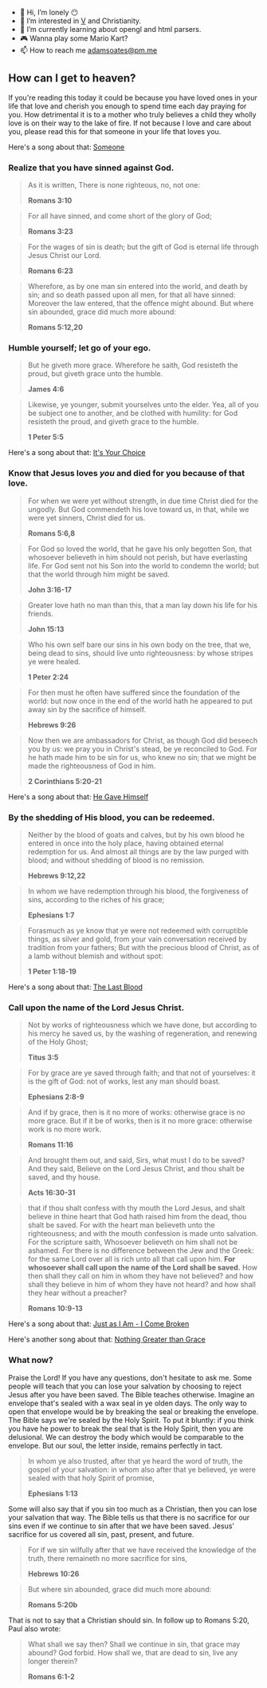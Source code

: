 - 👋 Hi, I’m lonely 😶
- 👀 I’m interested in [V](https://vlang.io/) and Christianity.
- 🌱 I’m currently learning about opengl and html parsers.
- 🎮 Wanna play some Mario Kart?
- 📫 How to reach me adamsoates@pm.me

## How can I get to heaven?
If you're reading this today it could be because you have loved ones in your life that love and cherish you enough to spend time each day praying for you. How detrimental it is to a mother who truly believes a child they wholly love is on their way to the lake of fire. If not because I love and care about you, please read this for that someone in your life that loves you.

Here's a song about that: [Someone](https://1drv.ms/u/s!AorXoHIFh1NNmvEue75OW0Wr-Lxf_Q?e=3fOHgi)
### Realize that you have sinned against God.
> As it is written, There is none righteous, no, not one:
>
> **Romans 3:10**

> For all have sinned, and come short of the glory of God;
>
> **Romans 3:23**

> For the wages of sin is death; but the gift of God is eternal life through Jesus Christ our Lord.
>
> **Romans 6:23**

> Wherefore, as by one man sin entered into the world, and death by sin; and so death passed upon all men, for that all have sinned: Moreover the law entered, that the offence might abound. But where sin abounded, grace did much more abound:
>
> **Romans 5:12,20**
### Humble yourself; let go of your ego.
> But he giveth more grace. Wherefore he saith, God resisteth the proud, but giveth grace unto the humble.
>
> **James 4:6**

> Likewise, ye younger, submit yourselves unto the elder. Yea, all of you be subject one to another, and be clothed with humility: for God resisteth the proud, and giveth grace to the humble.
>
> **1 Peter 5:5**

Here's a song about that: [It's Your Choice](https://1drv.ms/u/s!AorXoHIFh1NNhPpzYSmpQ2IE-Rf-nA?e=AgU1RR)
### Know that Jesus loves *you* and died for you because of that love.
 > For when we were yet without strength, in due time Christ died for the ungodly. But God commendeth his love toward us, in that, while we were yet sinners, Christ died for us.
>
> **Romans 5:6,8**

> For God so loved the world, that he gave his only begotten Son, that whosoever believeth in him should not perish, but have everlasting life. For God sent not his Son into the world to condemn the world; but that the world through him might be saved.
>
> **John 3:16-17**

> Greater love hath no man than this, that a man lay down his life for his friends.
>
> **John 15:13**

> Who his own self bare our sins in his own body on the tree, that we, being dead to sins, should live unto righteousness: by whose stripes ye were healed.
>
> **1 Peter 2:24**

> For then must he often have suffered since the foundation of the world: but now once in the end of the world hath he appeared to put away sin by the sacrifice of himself.
>
> **Hebrews 9:26**

> Now then we are ambassadors for Christ, as though God did beseech you by us: we pray you in Christ's stead, be ye reconciled to God. For he hath made him to be sin for us, who knew no sin; that we might be made the righteousness of God in him.
>
> **2 Corinthians 5:20-21**

Here's a song about that: [He Gave Himself](https://1drv.ms/u/s!AorXoHIFh1NNmu8Hs3FrBzodNBdG0A?e=Mf2xy3)
### By the shedding of His blood, you can be redeemed.
> Neither by the blood of goats and calves, but by his own blood he entered in once into the holy place, having obtained eternal redemption for us. And almost all things are by the law purged with blood; and without shedding of blood is no remission.
>
> **Hebrews 9:12,22**

> In whom we have redemption through his blood, the forgiveness of sins, according to the riches of his grace;
>
> **Ephesians 1:7**

> Forasmuch as ye know that ye were not redeemed with corruptible things, as silver and gold, from your vain conversation received by tradition from your fathers; But with the precious blood of Christ, as of a lamb without blemish and without spot:
>
> **1 Peter 1:18-19**

Here's a song about that: [The Last Blood](https://1drv.ms/u/s!AorXoHIFh1NNh7gPxMrxrMD7R-WHCg)
### Call upon the name of the Lord Jesus Christ.
> Not by works of righteousness which we have done, but according to his mercy he saved us, by the washing of regeneration, and renewing of the Holy Ghost;
>
> **Titus 3:5**

> For by grace are ye saved through faith; and that not of yourselves: it is the gift of God: not of works, lest any man should boast.
>
> **Ephesians 2:8-9**

> And if by grace, then is it no more of works: otherwise grace is no more grace. But if it be of works, then is it no more grace: otherwise work is no more work.
>
> **Romans 11:16**
  
> And brought them out, and said, Sirs, what must I do to be saved? And they said, Believe on the Lord Jesus Christ, and thou shalt be saved, and thy house.
>
> **Acts 16:30-31**
  
> that if thou shalt confess with thy mouth the Lord Jesus, and shalt believe in thine heart that God hath raised him from the dead, thou shalt be saved. For with the heart man believeth unto the righteousness; and with the mouth confession is made unto salvation. For the scripture saith, Whosoever believeth on him shall not be ashamed. For there is no difference between the Jew and the Greek: for the same Lord over all is rich unto all that call upon him. **For whosoever shall call upon the name of the Lord shall be saved.** How then shall they call on him in whom they have not believed? and how shall they believe in him of whom they have not heard? and how shall they hear without a preacher?
>
> **Romans 10:9-13**

Here's a song about that: [Just as I Am - I Come Broken](https://1drv.ms/u/s!AorXoHIFh1NNh7ZNGkPymvhgUGEkNA?e=fJ0dKd)

Here's another song about that: [Nothing Greater than Grace](https://1drv.ms/u/s!AorXoHIFh1NNh7ZepJE1ZeGlsXriwg?e=Oc2Hss)
### What now?
Praise the Lord! If you have any questions, don't hesitate to ask me. Some people will teach that you can lose your salvation by choosing to reject Jesus after you have been saved. The Bible teaches otherwise. Imagine an envelope that's sealed with a wax seal in ye olden days. The only way to open that envelope would be by breaking the seal or breaking the envelope. The Bible says we're sealed by the Holy Spirit. To put it bluntly: if you think you have he power to break the seal that is the Holy Spirit, then you are delusional. We can destroy the body which would be comparable to the envelope. But our soul, the letter inside, remains perfectly in tact.
> In whom ye also trusted, after that ye heard the word of truth, the gospel of your salvation: in whom also after that ye believed, ye were sealed with that holy Spirit of promise,
>
> **Ephesians 1:13**

Some will also say that if you sin too much as a Christian, then you can lose your salvation that way. The Bible tells us that there is no sacrifice for our sins even if we continue to sin after that we have been saved. Jesus' sacrifice for us covered all sin, past, present, and future.
> For if we sin wilfully after that we have received the knowledge of the truth, there remaineth no more sacrifice for sins,
>
> **Hebrews 10:26**

> But where sin abounded, grace did much more abound:
>
> **Romans 5:20b**

That is not to say that a Christian should sin. In follow up to Romans 5:20, Paul also wrote:
> What shall we say then? Shall we continue in sin, that grace may abound? God forbid. How shall we, that are dead to sin, live any longer therein?
>
> **Romans 6:1-2**
